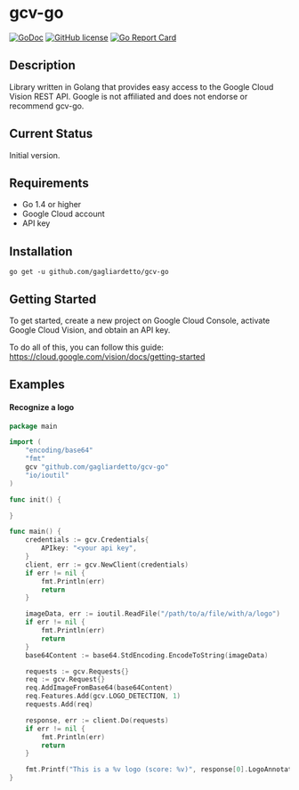 # gcv-go

[![GoDoc](https://godoc.org/github.com/gagliardetto/gcv-go?status.svg)](https://godoc.org/github.com/gagliardetto/gcv-go)
[![GitHub license](https://img.shields.io/github/license/gagliardetto/gcv-go.svg)](https://github.com/gagliardetto/gcv-go/blob/master/LICENSE)
[![Go Report Card](https://goreportcard.com/badge/github.com/gagliardetto/gcv-go)](https://goreportcard.com/report/github.com/gagliardetto/gcv-go)

## Description

Library written in Golang that provides easy access to the Google Cloud Vision REST API. Google is not affiliated and does not endorse or recommend gcv-go.

## Current Status

Initial version.

## Requirements

+ Go 1.4 or higher
+ Google Cloud account
+ API key

## Installation

```
go get -u github.com/gagliardetto/gcv-go
```

## Getting Started

To get started, create a new project on Google Cloud Console, activate Google Cloud Vision, and obtain an API key.

To do all of this, you can follow this guide: https://cloud.google.com/vision/docs/getting-started

## Examples

#### Recognize a logo

```go
package main

import (
	"encoding/base64"
	"fmt"
	gcv "github.com/gagliardetto/gcv-go"
	"io/ioutil"
)

func init() {

}

func main() {
	credentials := gcv.Credentials{
		APIkey: "<your api key",
	}
	client, err := gcv.NewClient(credentials)
	if err != nil {
		fmt.Println(err)
		return
	}

	imageData, err := ioutil.ReadFile("/path/to/a/file/with/a/logo")
	if err != nil {
		fmt.Println(err)
		return
	}
	base64Content := base64.StdEncoding.EncodeToString(imageData)

	requests := gcv.Requests{}
	req := gcv.Request{}
	req.AddImageFromBase64(base64Content)
	req.Features.Add(gcv.LOGO_DETECTION, 1)
	requests.Add(req)

	response, err := client.Do(requests)
	if err != nil {
		fmt.Println(err)
		return
	}

	fmt.Printf("This is a %v logo (score: %v)", response[0].LogoAnnotations[0].Description, response[0].LogoAnnotations[0].Score)
}


```